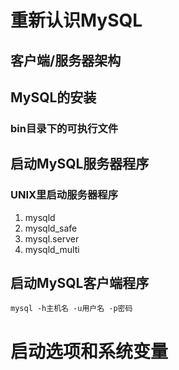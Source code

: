 # 重新认识MySQL
## 客户端/服务器架构
## MySQL的安装
### bin目录下的可执行文件
## 启动MySQL服务器程序
### UNIX里启动服务器程序
1. mysqld
2. mysqld_safe
3. mysql.server
4. mysqld_multi
## 启动MySQL客户端程序
```shell
mysql -h主机名 -u用户名 -p密码
```
# 启动选项和系统变量